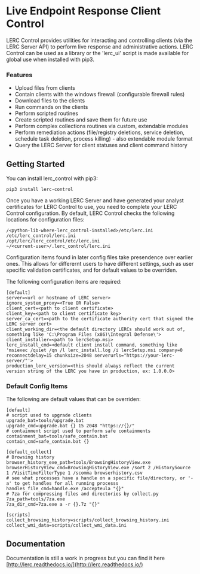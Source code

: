 # Live Endpoint Response Client Control

LERC Control provides utilities for interacting and controlling clients (via the LERC Server API) to perform live response and administrative actions. LERC Control can be used as a library or the 'lerc_ui' script is made available for global use when installed with pip3.

### Features

+ Upload files from clients
+ Contain clients with the windows firewall (configurable firewall rules)
+ Download files to the clients
+ Run commands on the clients
+ Perform scripted routines
+ Create scripted routines and save them for future use
+ Perform complex collections routines via custom, extendable modules
+ Perform remediation actions (file/registry deletions, service deletion, schedule task deletion, process killing) - also extendable module format
+ Query the LERC Server for client statuses and client command history

## Getting Started

You can install lerc_control with pip3:

    pip3 install lerc-control

Once you have a working LERC Server and have generated your analyst certificates for LERC Control to use, you need to complete your LERC Control configuration. By default, LERC Control checks the following locations for configuration files:

    /<python-lib-where-lerc_control-installed>/etc/lerc.ini
    /etc/lerc_control/lerc.ini
    /opt/lerc/lerc_control/etc/lerc.ini
    ~/<current-user>/.lerc_control/lerc.ini

Configuration items found in later config files take presendence over earlier ones. This allows for differernt users to have different settings, such as user specific validation certificates, and for default values to be overriden.

The following configuration items are required:

    [default]
    server=<url or hostname of LERC server>
    ignore_system_proxy=<True OR False>
    client_cert=<path to client certificate>
    client_key=<path to client certificate key>
    server_ca_cert=<path to the certificate authority cert that signed the LERC server cert>
    client_working_dir=<the default directory LERCs should work out of, something like 'C:\Program Files (x86)\Integral Defense\'>
    client_installer=<path to lercSetup.msi>
    lerc_install_cmd=<default client install command, something like 'msiexec /quiet /qn /l lerc_install.log /i lercSetup.msi company=0 reconnectdelay=15 chunksize=2048 serverurls="https://your-lerc-server/"'>
    production_lerc_version=<this should always reflect the current version string of the LERC you have in production, ex: 1.0.0.0>

### Default Config Items

The following are default values that can be overriden:

    [default]
    # script used to upgrade clients
    upgrade_bat=tools/upgrade.bat
    upgrade_cmd=upgrade.bat {} 15 2048 "https://{}/"
    # containment script used to perform safe containments
    containment_bat=tools/safe_contain.bat
    contain_cmd=safe_contain.bat {}

    [default_collect]
    # Browsing history
    browser_history_exe_path=tools/BrowsingHistoryView.exe    
    browserHistoryView_cmd=BrowsingHistoryView.exe /sort 2 /HistorySource 1 /VisitTimeFilterType 1 /scomma browserhistory.csv
    # see what processes have a handle on a specific file/directory, or '-a' to get handles for all running processs
    handles_file_cmd=handle.exe /accepteula "{}"
    # 7za for compressing files and directories by collect.py
    7za_path=tools/7za.exe
    7za_dir_cmd=7za.exe a -r {}.7z "{}" 

    [scripts]
    collect_browsing_history=scripts/collect_browsing_history.ini
    collect_wmi_data=scripts/collect_wmi_data.ini

## Documentation

Documentation is still a work in progress but you can find it here [http://lerc.readthedocs.io/](http://lerc.readthedocs.io/)
